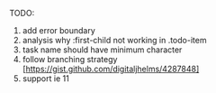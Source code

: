 TODO:

1. add error boundary
2. analysis why :first-child not working in .todo-item
3. task name should have minimum character
4. follow branching strategy [https://gist.github.com/digitaljhelms/4287848]
5. support ie 11
